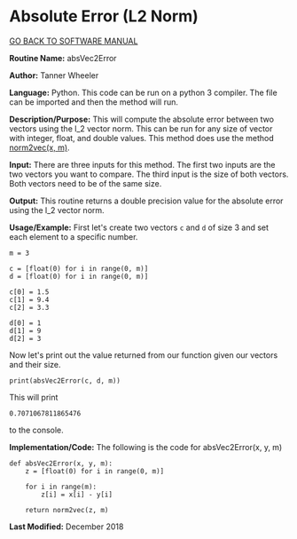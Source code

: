 # Absolute Error (L2 Norm)

[GO BACK TO SOFTWARE MANUAL](https://tannerwheeler.github.io/math4610/softwareManual/softwareManual)

**Routine Name:** absVec2Error

**Author:** Tanner Wheeler

**Language:** Python. This code can be run on a python 3 compiler. The file can be imported and then the method will run.

**Description/Purpose:** This will compute the absolute error between two vectors using the l_2 vector norm.  This can be run for any size of vector with integer, float, and double values.  This method does use the method [norm2vec(x, m)](https://tannerwheeler.github.io/math4610/softwareManual/hw3/l2norm).

**Input:** There are three inputs for this method. The first two inputs are the two vectors you want to compare.  The third input is the size of both vectors.  Both vectors need to be of the same size.

**Output:** This routine returns a double precision value for the absolute error using the l_2 vector norm.

**Usage/Example:**
First let's create two vectors `c` and `d` of size 3 and set each element to a specific number.
```
m = 3

c = [float(0) for i in range(0, m)]
d = [float(0) for i in range(0, m)]

c[0] = 1.5
c[1] = 9.4
c[2] = 3.3

d[0] = 1
d[1] = 9
d[2] = 3
```
Now let's print out the value returned from our function given our vectors and their size.
```
print(absVec2Error(c, d, m))
```
This will print
```
0.7071067811865476
```
to the console.


**Implementation/Code:** The following is the code for absVec2Error(x, y, m)
```
def absVec2Error(x, y, m):
    z = [float(0) for i in range(0, m)]
    
    for i in range(m):
        z[i] = x[i] - y[i]
    
    return norm2vec(z, m)
```

**Last Modified:** December 2018
